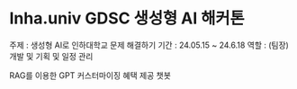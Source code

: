 # Inha.univ GDSC 생성형 AI 해커톤

주제 : 생성형 AI로 인하대학교 문제 해결하기
기간 : 24.05.15 ~ 24.6.18
역할 : (팀장) 개발 및 기획 및 일정 관리

RAG를 이용한 GPT 커스터마이징 
혜택 제공 챗봇


